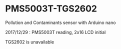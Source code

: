# PMS5003T-TGS2602
Pollution and Contaminants sensor with Arduino nano

2017/12/29 : PMS5003T reading, 2x16 LCD initial

TGS2602 is unavailable
